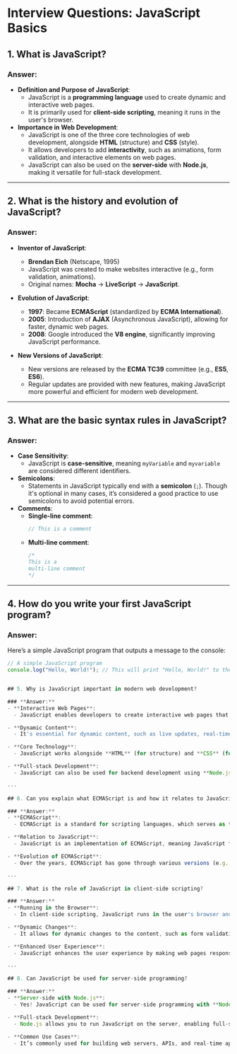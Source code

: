 # Interview Questions: JavaScript Basics

## 1. What is JavaScript?

### **Answer:**

- **Definition and Purpose of JavaScript**:
  - JavaScript is a **programming language** used to create dynamic and interactive web pages.
  - It is primarily used for **client-side scripting**, meaning it runs in the user's browser.
- **Importance in Web Development**:
  - JavaScript is one of the three core technologies of web development, alongside **HTML** (structure) and **CSS** (style).
  - It allows developers to add **interactivity**, such as animations, form validation, and interactive elements on web pages.
  - JavaScript can also be used on the **server-side** with **Node.js**, making it versatile for full-stack development.

---

## 2. What is the history and evolution of JavaScript?

### **Answer:**

- **Inventor of JavaScript**:

  - **Brendan Eich** (Netscape, 1995)
  - JavaScript was created to make websites interactive (e.g., form validation, animations).
  - Original names: **Mocha** → **LiveScript** → **JavaScript**.

- **Evolution of JavaScript**:

  - **1997**: Became **ECMAScript** (standardized by **ECMA International**).
  - **2005**: Introduction of **AJAX** (Asynchronous JavaScript), allowing for faster, dynamic web pages.
  - **2008**: Google introduced the **V8 engine**, significantly improving JavaScript performance.

- **New Versions of JavaScript**:
  - New versions are released by the **ECMA TC39** committee (e.g., **ES5**, **ES6**).
  - Regular updates are provided with new features, making JavaScript more powerful and efficient for modern web development.

---

## 3. What are the basic syntax rules in JavaScript?

### **Answer:**

- **Case Sensitivity**:
  - JavaScript is **case-sensitive**, meaning `myVariable` and `myvariable` are considered different identifiers.
- **Semicolons**:
  - Statements in JavaScript typically end with a **semicolon** (`;`). Though it's optional in many cases, it’s considered a good practice to use semicolons to avoid potential errors.
- **Comments**:
  - **Single-line comment**:
    ```javascript
    // This is a comment
    ```
  - **Multi-line comment**:
    ```javascript
    /* 
    This is a 
    multi-line comment
    */
    ```

---

## 4. How do you write your first JavaScript program?

### **Answer:**

Here’s a simple JavaScript program that outputs a message to the console:

```javascript
// A simple JavaScript program
console.log("Hello, World!"); // This will print "Hello, World!" to the console


## 5. Why is JavaScript important in modern web development?

### **Answer:**
- **Interactive Web Pages**:
  - JavaScript enables developers to create interactive web pages that respond to user actions (e.g., button clicks, form submissions).

- **Dynamic Content**:
  - It's essential for dynamic content, such as live updates, real-time data, animations, and much more.

- **Core Technology**:
  - JavaScript works alongside **HTML** (for structure) and **CSS** (for style), making it one of the three core technologies of web development.

- **Full-stack Development**:
  - JavaScript can also be used for backend development using **Node.js**, allowing full-stack development in a single language.

---

## 6. Can you explain what ECMAScript is and how it relates to JavaScript?

### **Answer:**
- **ECMAScript**:
  - ECMAScript is a standard for scripting languages, which serves as the foundation for JavaScript.

- **Relation to JavaScript**:
  - JavaScript is an implementation of ECMAScript, meaning JavaScript follows the ECMAScript specifications.

- **Evolution of ECMAScript**:
  - Over the years, ECMAScript has gone through various versions (e.g., **ES3**, **ES5**, **ES6**) that introduced new features and improvements to JavaScript.

---

## 7. What is the role of JavaScript in client-side scripting?

### **Answer:**
- **Running in the Browser**:
  - In client-side scripting, JavaScript runs in the user's browser and manipulates the web page without needing to communicate with the server.

- **Dynamic Changes**:
  - It allows for dynamic changes to the content, such as form validation, interactive elements, animations, and handling events (e.g., user clicks).

- **Enhanced User Experience**:
  - JavaScript enhances the user experience by making web pages responsive and interactive in real-time.

---

## 8. Can JavaScript be used for server-side programming?

### **Answer:**
- **Server-side with Node.js**:
  - Yes! JavaScript can be used for server-side programming with **Node.js**.

- **Full-stack Development**:
  - Node.js allows you to run JavaScript on the server, enabling full-stack development with JavaScript on both the client and server sides.

- **Common Use Cases**:
  - It’s commonly used for building web servers, APIs, and real-time applications like chat apps.
```
